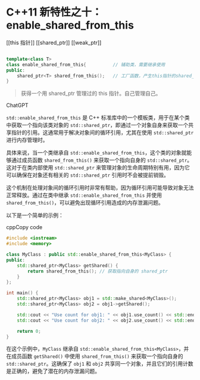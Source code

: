 # C++11 新特性之十：enable_shared_from_this

[[this 指针]]
[[shared_ptr]]
[[weak_ptr]]

```c++

template<class T>
class enable_shared_from_this{			// 辅助类，需要继承使用
public:
	shared_ptr<T> shared_from_this();	// 工厂函数，产生this指针的shared_ptr
}
```

> 获得一个用 shared_ptr 管理过的 this 指针。自己管理自己。


ChatGPT

`std::enable_shared_from_this` 是 C++ 标准库中的一个模板类，用于在某个类中获取一个指向该类对象的 `std::shared_ptr`，即通过一个对象自身来获取一个共享指针的引用。这通常用于解决对象间的循环引用，尤其在使用 `std::shared_ptr` 进行内存管理时。

具体来说，当一个类继承自 `std::enable_shared_from_this`，这个类的对象就能够通过成员函数 `shared_from_this()` 来获取一个指向自身的 `std::shared_ptr`。这对于在类内部使用 `std::shared_ptr` 来管理对象的生命周期特别有用，因为它可以确保在对象还有相关的 `std::shared_ptr` 引用时不会被提前销毁。

这个机制在处理对象间的循环引用时非常有帮助，因为循环引用可能导致对象无法正常释放。通过在类中继承 `std::enable_shared_from_this` 并使用 `shared_from_this()`，可以避免出现循环引用造成的内存泄漏问题。

以下是一个简单的示例：

cppCopy code
```c++
#include <iostream>
#include <memory>

class MyClass : public std::enable_shared_from_this<MyClass> {
public:
    std::shared_ptr<MyClass> getShared() {
        return shared_from_this(); // 获取指向自身的 shared_ptr
    }
};

int main() {
    std::shared_ptr<MyClass> obj1 = std::make_shared<MyClass>();
    std::shared_ptr<MyClass> obj2 = obj1->getShared();

    std::cout << "Use count for obj1: " << obj1.use_count() << std::endl;
    std::cout << "Use count for obj2: " << obj2.use_count() << std::endl;

    return 0;
}

```


在这个示例中，`MyClass` 继承自 `std::enable_shared_from_this<MyClass>`，并在成员函数 `getShared()` 中使用 `shared_from_this()` 来获取一个指向自身的 `std::shared_ptr`。这确保了 `obj1` 和 `obj2` 共享同一个对象，并且它们的引用计数是正确的，避免了潜在的内存泄漏问题。